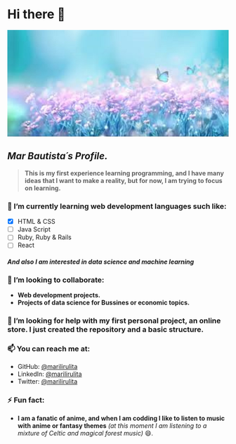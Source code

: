 # Hi there 👋

![Butterfly](butterfly1.jpg)

## *Mar Bautista´s Profile.*

>**This is my first experience learning programming, and I have many ideas that I want to make a reality, but for now, I am trying to focus on learning.**
### 🌱 I’m currently learning web development languages such like:
- [x] HTML & CSS
- [ ] Java Script
- [ ] Ruby, Ruby & Rails
- [ ] React
#### *And also I am interested in data science and machine learning*

### 👯 I’m looking to collaborate:
- **Web development projects.**
- **Projects of data science for Bussines or economic topics.**

### 🤔 I’m looking for help with my first personal project, an online store. I just created the repository and a basic structure.

### 📫 You can reach me at:
- GitHub: [@marilirulita](https://github.com/marilirulita)
- LinkedIn: [@marilirulita](https://www.linkedin.com/in/mar-y-sol-bautista-5a6894151/)
- Twitter: [@marilirulita](https://twitter.com/marylirulita)
### ⚡ Fun fact:  
- **I am a fanatic of anime, and when I am codding I like to listen to music with anime or fantasy themes** *(at this moment I am listening to a mixture of Celtic and magical forest music)* 😄.
